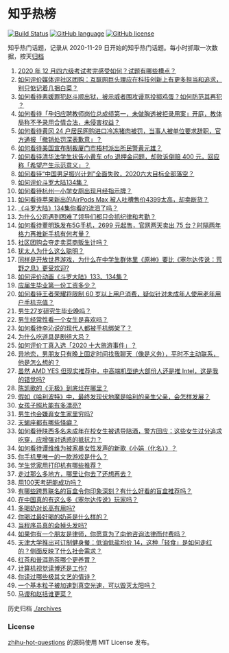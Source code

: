 # 知乎热榜
[![Build Status](https://github.com/ToWeLong/zhihu-hot-questions/workflows/CI/badge.svg)](https://github.com/ToWeLong/zhihu-hot-questions/actions)
[![GitHub language](https://img.shields.io/badge/language-golang-orange.svg)](https://golang.org/)
[![GitHub license](https://img.shields.io/github/license/ToWeLong/zhihu-hot-questions)](https://github.com/ToWeLong/zhihu-hot-questions/blob/main/LICENSE)

知乎热门话题，记录从 2020-11-29 日开始的知乎热门话题。每小时抓取一次数据，按天[归档](./archives)

<!-- BEGIN -->

1. [2020 年 12 月四六级考试考完感受如何？试题有哪些槽点？](https://www.zhihu.com/question/434463391)
1. [如何评价媒体评社区团购：互联网巨头理应在科技创新上有更多担当和追求，别只惦记着几捆白菜？](https://www.zhihu.com/question/434417447)
1. [如何看待素媛罪犯赵斗顺出狱，被示威者围攻谩骂投掷鸡蛋？如何防范其再犯 ？](https://www.zhihu.com/question/434463282)
1. [如何看待「孕妇应聘教师岗位总成绩第一，未做胸透被拒录用案」开庭，教体局称不予录用合情合法，未侵害权益？](https://www.zhihu.com/question/434376977)
1. [如何看待黄冈 24 户居民网购进口冷冻猪肉被罚，当事人被单位要求辞职，官方通报「撤销处罚深表歉意」？](https://www.zhihu.com/question/434428147)
1. [如何看待美国宣布制裁厦门市梧村派出所民警黄元雄？](https://www.zhihu.com/question/434376954)
1. [如何看待清华法学生状告小黄车 ofo 退押金问题，却败诉倒赔 400 元，回应称「希望产生示范意义」？](https://www.zhihu.com/question/434207689)
1. [如何看待“中国男足振兴计划”全面失败，2020六大目标全部落空？](https://www.zhihu.com/question/434286196)
1. [如何评价斗罗大陆134集？](https://www.zhihu.com/question/433566197)
1. [如何看待杭州一小学女厕出现月经指示牌？](https://www.zhihu.com/question/434355875)
1. [如何看待苹果新出的AirPods Max 被人吐槽售价4399太高，却卖断货？](https://www.zhihu.com/question/433995186)
1. [《斗罗大陆》134集你看的流泪了吗？](https://www.zhihu.com/question/434465046)
1. [为什么公司遇到困难了领导们都只会抓纪律和考勤？](https://www.zhihu.com/question/432303634)
1. [如何看待董明珠发布5G手机，2699 元起售，官网两天卖出 75 台？时隔两年格力再推新手机有何考量？](https://www.zhihu.com/question/434021475)
1. [社区团购会夺走卖菜商贩生计吗？](https://www.zhihu.com/question/432629894)
1. [犹太人为什么这么聪明？](https://www.zhihu.com/question/19597316)
1. [同样是开放世界游戏，为什么在中学生群体里《原神》要比《塞尔达传说：荒野之息》更受欢迎?](https://www.zhihu.com/question/431797416)
1. [如何评价动画《斗罗大陆》133、134集？](https://www.zhihu.com/question/434341300)
1. [应届生毕业第一份工资多少？](https://www.zhihu.com/question/344657217)
1. [如何看待王者荣耀将限制 60 岁以上用户消费，疑似针对未成年人使用老年用户手机充值？](https://www.zhihu.com/question/434375221)
1. [男生27岁研究生毕业晚吗？](https://www.zhihu.com/question/429101715)
1. [男生经常性看一个女生是喜欢吗？](https://www.zhihu.com/question/430158905)
1. [如何看待李沁说的现代人都被手机绑架了？](https://www.zhihu.com/question/434357103)
1. [为什么吃道具是剧组大忌？](https://www.zhihu.com/question/47907880)
1. [如何评价丁真入选「2020 十大旅游事件」？](https://www.zhihu.com/question/432865302)
1. [异地恋，男朋友只有晚上固定时间找我聊天（像是义务），平时不主动联系，他是怎么想的？](https://www.zhihu.com/question/41944606)
1. [虽然 AMD YES 但现实推荐中，中高端机型绝大部份人还是推 Intel，这是我的错觉吗?](https://www.zhihu.com/question/433988855)
1. [陈凯歌的《无极》到底烂在哪里？](https://www.zhihu.com/question/20702665)
1. [假如《哈利波特》中，最终发现伏地魔是哈利的亲生父亲，会怎样发展？](https://www.zhihu.com/question/433010436)
1. [女孩子照片能有多漂亮?](https://www.zhihu.com/question/326533306)
1. [男生也会嫌弃女生家里穷吗?](https://www.zhihu.com/question/372689929)
1. [天蝎座都有哪些怪癖？](https://www.zhihu.com/question/343302007)
1. [如何看待陕西多名未成年在校女生被诱导陪酒，警方回应：这些女生过分追求吃穿，应增强对诱惑的抵抗力？](https://www.zhihu.com/question/434326701)
1. [如何看待谭维维为被家暴女性发声的新歌《小娟（化名）》？](https://www.zhihu.com/question/434386197)
1. [你手机里唯一的一款游戏是什么？](https://www.zhihu.com/question/430068341)
1. [学生党家用打印机有哪些推荐？](https://www.zhihu.com/question/265997721)
1. [走过那么多地方，哪里让你去了还想再去？](https://www.zhihu.com/question/430419076)
1. [用100天考研能成功吗？](https://www.zhihu.com/question/65183564)
1. [有哪些跨界联名的盲盒令你印象深刻？有什么好看的盲盒推荐吗？](https://www.zhihu.com/question/433766324)
1. [在中国真的有这么多《塞尔达传说》玩家吗？](https://www.zhihu.com/question/421992424)
1. [多喝奶对长高有用吗?](https://www.zhihu.com/question/426002620)
1. [你喝过最好喝的奶茶是什么样的？](https://www.zhihu.com/question/324665833)
1. [当程序员真的会掉头发吗?](https://www.zhihu.com/question/275770504)
1. [如果你有一个朋友是律师，你愿意为了向他咨询法律而付费吗？](https://www.zhihu.com/question/427198016)
1. [天津大学推出可订制健身餐：低油低盐均价 14，这种「轻食」是如何走红的？侧面反映了什么社会需求？](https://www.zhihu.com/question/434298211)
1. [红茶和普洱熟茶哪个更养胃？](https://www.zhihu.com/question/425253600)
1. [计算机视觉读博还是工作?](https://www.zhihu.com/question/418370837)
1. [你读过哪些极其文艺的情诗？](https://www.zhihu.com/question/370321379)
1. [一个基本粒子被加速到真空光速，可以毁灭太阳吗？](https://www.zhihu.com/question/429716223)
1. [马谡和赵括谁更菜？](https://www.zhihu.com/question/392845970)

<!-- END -->

历史归档 [./archives](./archives)


### License
[zhihu-hot-questions](https://github.com/towelong/zhihu-hot-questions) 的源码使用 MIT License 发布。